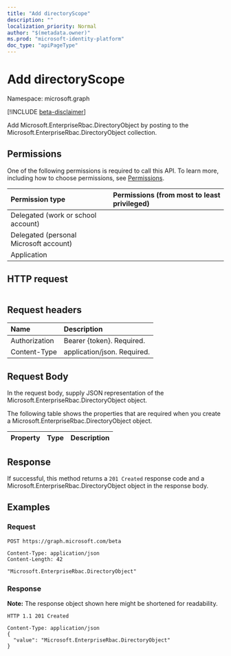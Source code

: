 ```yaml
---
title: "Add directoryScope"
description: ""
localization_priority: Normal
author: "$(metadata.owner)"
ms.prod: "microsoft-identity-platform"
doc_type: "apiPageType"
---
```


# Add directoryScope

Namespace: microsoft.graph

[!INCLUDE [beta-disclaimer](../../includes/beta-disclaimer.md)]

Add Microsoft.EnterpriseRbac.DirectoryObject by posting to the Microsoft.EnterpriseRbac.DirectoryObject collection.

## Permissions

One of the following permissions is required to call this API. To learn more, including how to choose permissions, see [Permissions](/graph/permissions-reference).

| Permission type                        | Permissions (from most to least privileged) |
| :------------------------------------- | :------------------------------------------ |
| Delegated (work or school account)     |                                             |
| Delegated (personal Microsoft account) |                                             |
| Application                            |                                             |

## HTTP request

<!-- {
  "blockType": "ignored"
}
-->

```http

```

## Request headers

| Name          | Description                 |
| :------------ | :-------------------------- |
| Authorization | Bearer {token}. Required.   |
| Content-Type  | application/json. Required. |

## Request Body

In the request body, supply JSON representation of the Microsoft.EnterpriseRbac.DirectoryObject object.

<!-- Actions and Functions -->

<!-- CRUD Methods -->

The following table shows the properties that are required when you create a Microsoft.EnterpriseRbac.DirectoryObject object.

| Property | Type | Description |
| :------- | :--- | :---------- |

## Response

If successful, this method returns a `201 Created` response code and a Microsoft.EnterpriseRbac.DirectoryObject object in the response body.

## Examples

### Request

<!-- {
  "blockType": "request",
  "name": "add_directoryscope"
}
-->

```http
POST https://graph.microsoft.com/beta

Content-Type: application/json
Content-Length: 42

"Microsoft.EnterpriseRbac.DirectoryObject"

```

### Response

**Note:** The response object shown here might be shortened for readability.

<!-- {
  "blockType": "response",
  "truncated": true,
  "@odata.type": "$(this.ReturnTypeFullName)"
}
-->

```http
HTTP 1.1 201 Created

Content-Type: application/json
{
  "value": "Microsoft.EnterpriseRbac.DirectoryObject"
}

```
